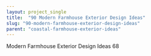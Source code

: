```yaml
---
layout: project_single
title:  "90 Modern Farmhouse Exterior Design Ideas"
slug: "90-modern-farmhouse-exterior-design-ideas"
parent: "coastal-farmhouse-exterior-ideas"
---
```

Modern Farmhouse Exterior Design Ideas 68